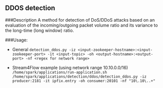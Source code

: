 ## DDOS detection

###Description
A method for detection of DoS/DDoS attacks based on an evaluation of the incoming/outgoing packet volume ratio and its variance to the long-time (long window) ratio.

###Usage:
- General 
`detection_ddos.py -iz <input-zookeeper-hostname>:<input-zookeeper-port> -it <input-topic> -oh <output-hostname>:<output-port> -nf <regex for network range>`

- Stream4Flow example (using network range 10.10.0.0/16)
`/home/spark/applications/run-application.sh /home/spark/applications/detection/ddos/detection_ddos.py -iz producer:2181 -it ipfix.entry -oh consumer:20101 -nf "10\.10\..+"`